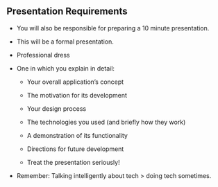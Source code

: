 ## Presentation Requirements

* You will also be responsible for preparing a 10 minute presentation.

* This will be a formal presentation. 

* Professional dress

* One in which you explain in detail:

    * Your overall application’s concept

    * The motivation for its development

    * Your design process

    * The technologies you used (and briefly how they work)

    * A demonstration of its functionality

    * Directions for future development

    * Treat the presentation seriously! 

* Remember: Talking intelligently about tech > doing tech sometimes. 